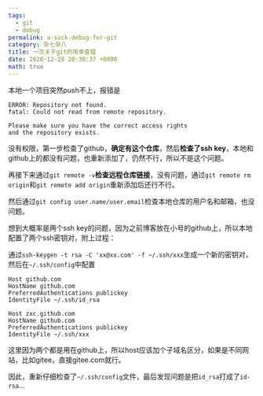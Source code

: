 ```yaml
---
tags: 
  - git
  - debug
permalink: a-suck-debug-for-git
category: 杂七杂八
title: 一次关于git的简单查错
date: 2020-12-28 20:30:37 +0800
math: true
---
```


本地一个项目突然push不上，报错是

```
ERROR: Repository not found.
fatal: Could not read from remote repository.

Please make sure you have the correct access rights
and the repository exists.
```

没有权限，第一步检查了github，**确定有这个仓库**，然后**检查了ssh key**，本地和github上的都没有问题，也重新添加了，仍然不行，所以不是这个问题。

再接下来通过`git remote -v`**检查远程仓库链接**，没有问题，通过`git remote rm origin`和`git remote add origin`重新添加后还行不行。

然后通过`git config user.name/user.email`检查本地仓库的用户名和邮箱，也没问题。

想到大概率是两个ssh key的问题，因为之前博客放在小号的github上，所以本地配置了两个ssh密钥对，附上过程：

通过`ssh-keygen -t rsa -C 'xx@xx.com' -f ~/.ssh/xxx`生成一个新的密钥对，然后在`~/.ssh/config`中配置

```
Host github.com
HostName github.com
PreferredAuthentications publickey
IdentityFile ~/.ssh/id_rsa

Host zxc.github.com
HostName github.com
PreferredAuthentications publickey		
IdentityFile ~/.ssh/xxx
```

这里因为两个都是用在github上，所以host应该加个子域名区分，如果是不同网站，比如gitee，直接gitee.com就行。

因此，重新仔细检查了`~/.ssh/config`文件，最后发现问题是把`id_rsa`打成了`id-rsa`...